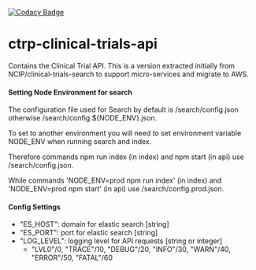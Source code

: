 [![Codacy Badge](https://api.codacy.com/project/badge/Grade/8b9f855009784107bcdbbd48f7566aab)](https://www.codacy.com/app/FNLCR/ctrp-clinical-trials-api?utm_source=github.com&amp;utm_medium=referral&amp;utm_content=CBIIT/ctrp-clinical-trials-api&amp;utm_campaign=Badge_Grade)

# ctrp-clinical-trials-api
Contains the Clinical Trial API. This is a version extracted initially from NCIP/clinical-trials-search to support micro-services and migrate to AWS.


#### Setting Node Environment for search
The configuration file used for Search by default is /search/config.json otherwise /search/config.${NODE_ENV}.json.

To set to another environment you will need to set environment variable NODE_ENV when running search and index.

Therefore commands npm run index (in index) and npm start (in api) use /search/config.json.

While commands 'NODE_ENV=prod npm run index' (in index) and 'NODE_ENV=prod npm start' (in api) use /search/config.prod.json.

#### Config Settings

 - "ES_HOST": domain for elastic search [string]
 - "ES_PORT": port for elastic search [string]
 - "LOG_LEVEL": logging level for API requests [string or integer]
   - "LVL0"/0, "TRACE"/10, "DEBUG"/20, "INFO"/30, "WARN"/40, "ERROR"/50, "FATAL"/60



